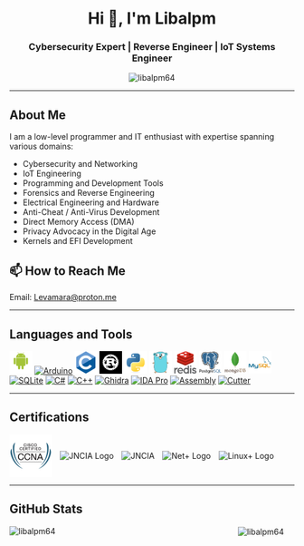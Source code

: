<h1 align="center">Hi 👋, I'm Libalpm</h1>
<h3 align="center">Cybersecurity Expert | Reverse Engineer | IoT Systems Engineer</h3>

<p align="center"> 
  <img src="https://komarev.com/ghpvc/?username=libalpm64&label=Profile%20views&color=0e75b6&style=flat" alt="libalpm64" /> 
</p>

---

<h2 align="left">About Me</h2>
<p>I am a low-level programmer and IT enthusiast with expertise spanning various domains:</p>
<ul>
  <li>Cybersecurity and Networking</li>
  <li>IoT Engineering</li>
  <li>Programming and Development Tools</li>
  <li>Forensics and Reverse Engineering</li>
  <li>Electrical Engineering and Hardware</li>
  <li>Anti-Cheat / Anti-Virus Development</li>
  <li>Direct Memory Access (DMA)</li>
  <li>Privacy Advocacy in the Digital Age</li>
  <li>Kernels and EFI Development</li>
</ul>

<h2 align="left">📫 How to Reach Me</h2>
<p>Email: <a href="mailto:Levamara@proton.me">Levamara@proton.me</a></p>


---

<h2 align="left">Languages and Tools</h2>
<p align="left">
  <a href="https://developer.android.com" target="_blank" rel="noreferrer"> <img src="https://raw.githubusercontent.com/devicons/devicon/master/icons/android/android-original-wordmark.svg" alt="Android" width="40" height="40"/></a>
  <a href="https://www.arduino.cc/" target="_blank" rel="noreferrer"> <img src="https://cdn.worldvectorlogo.com/logos/arduino-1.svg" alt="Arduino" width="40" height="40"/></a>
  <a href="https://www.cprogramming.com/" target="_blank" rel="noreferrer"> <img src="https://raw.githubusercontent.com/devicons/devicon/master/icons/c/c-original.svg" alt="C" width="40" height="40"/></a>
  <a href="https://www.rust-lang.org" target="_blank" rel="noreferrer"><img src="https://raw.githubusercontent.com/libalpm64/libalpm64/refs/heads/main/rust-logo-blk.svg" alt="Rust" width="40" height="40" style="filter: invert(1);"/></a>
  <a href="https://www.python.org" target="_blank" rel="noreferrer"> <img src="https://raw.githubusercontent.com/devicons/devicon/master/icons/python/python-original.svg" alt="Python" width="40" height="40"/></a>
  <a href="https://golang.org" target="_blank" rel="noreferrer"> <img src="https://raw.githubusercontent.com/devicons/devicon/master/icons/go/go-original.svg" alt="Go" width="40" height="40"/></a>
  <a href="https://redis.io" target="_blank" rel="noreferrer"> <img src="https://raw.githubusercontent.com/devicons/devicon/master/icons/redis/redis-original-wordmark.svg" alt="Redis" width="40" height="40"/></a>
  <a href="https://www.postgresql.org" target="_blank" rel="noreferrer"> <img src="https://raw.githubusercontent.com/devicons/devicon/master/icons/postgresql/postgresql-original-wordmark.svg" alt="PostgreSQL" width="40" height="40"/></a>
  <a href="https://www.mongodb.com/" target="_blank" rel="noreferrer"> <img src="https://raw.githubusercontent.com/devicons/devicon/master/icons/mongodb/mongodb-original-wordmark.svg" alt="MongoDB" width="40" height="40"/></a>
  <a href="https://www.mysql.com/" target="_blank" rel="noreferrer"> <img src="https://raw.githubusercontent.com/devicons/devicon/master/icons/mysql/mysql-original-wordmark.svg" alt="MySQL" width="40" height="40"/></a>
  <a href="https://www.sqlite.org/" target="_blank" rel="noreferrer"> <img src="https://www.vectorlogo.zone/logos/sqlite/sqlite-icon.svg" alt="SQLite" width="40" height="40"/></a>
  <a href="https://learn.microsoft.com/en-us/dotnet/csharp/" target="_blank" rel="noreferrer"> <img src="https://raw.githubusercontent.com/bablubambal/All_logo_and_pictures/refs/heads/main/programming%20languages/c%23.svg" alt="C#" width="40" height="40"/></a>
  <a href="https://www.cplusplus.com/" target="_blank" rel="noreferrer"> <img src="https://raw.githubusercontent.com/bablubambal/All_logo_and_pictures/refs/heads/main/programming%20languages/c%2B%2B.svg" alt="C++" width="40" height="40"/></a>
  <a href="https://ghidra-sre.org/" target="_blank" rel="noreferrer"> <img src="https://upload.wikimedia.org/wikipedia/commons/thumb/f/f6/Ghidra_logo.svg/512px-Ghidra_logo.svg.png?20220727174502" alt="Ghidra" width="40" height="40"/></a>
  <a href="https://www.hex-rays.com/products/ida/" target="_blank" rel="noreferrer"> <img src="https://external-content.duckduckgo.com/iu/?u=https%3A%2F%2Fi-cdn.apsgo.com%2Fcdn%2FHJ9CzVLgoagIIVJSuzwLw9LyCEmGXaowwjC42ULI.png&f=1&nofb=1&ipt=bff8140ec65be5bf62c4c708106d40a49f63c5f2318c3ca69df715889b6fc1fb&ipo=images" alt="IDA Pro" width="40" height="40"/></a>
  <a href="https://www.gnu.org/software/binutils/" target="_blank" rel="noreferrer"> <img src="https://upload.wikimedia.org/wikipedia/en/thumb/2/22/Heckert_GNU_white.svg/100px-Heckert_GNU_white.svg.png" alt="Assembly" width="40" height="40"/></a>
  <a href="https://cutter.re/" target="_blank" rel="noreferrer"> <img src="https://avatars.githubusercontent.com/u/72097027?s=48&v=4" alt="Cutter" width="40" height="40"/></a>
</p>



---
<h2 align="left">Certifications</h2>
<p align="left">
  <img src="https://raw.githubusercontent.com/libalpm64/libalpm64/refs/heads/main/ccna_med.gif" alt="CCNA Logo" title="CCNA" style="vertical-align:middle; margin-right:10px; width:75px; height:75px;">
  <img src="https://www.netacad.com/p/ff9e491c-49be-4734-803e-a79e6e83dab1/badges/badge-images/d37cd1b7-ce71-45ab-b33d-da7f8ce2a5e2.png?response-content-disposition=inline" alt="JNCIA Logo" title="JNCIA" style="vertical-align:middle; margin-right:10px; width:74px; height:75px;">
  <img src="https://images.credly.com/size/340x340/images/115e08d1-6b0c-40b2-aa15-5906022f4db0/L_01_asso_JNCIA-Junos.png" alt="JNCIA" title="JNCIA" style="vertical-align:middle; margin-right:10px; width:75px; height:75px;">
  <img src="https://comptiacdn.azureedge.net/webcontent/images/default-source/siteicons/logonetworkplus.svg?sfvrsn=c1041be7_2" alt="Net+ Logo" title="Net+" style="vertical-align:middle; margin-right:10px; width:75px; height:75px;">
  <img src="https://comptiacdn.azureedge.net/webcontent/images/default-source/siteicons/logolinuxplus.svg?sfvrsn=a1b030a_10" alt="Linux+ Logo" title="Linux+" style="vertical-align:middle; margin-right:10px; width:75px; height:75px;">
</p>




---

<h2 align="left">GitHub Stats</h2>
<p><img align="left" src="https://github-readme-stats.vercel.app/api/top-langs?username=libalpm64&show_icons=true&locale=en&layout=compact" alt="libalpm64" width="400" /></p>
<p>&nbsp;<img align="center" src="https://github-readme-stats.vercel.app/api?username=libalpm64&show_icons=true&locale=en" alt="libalpm64" width="400" /></p>


